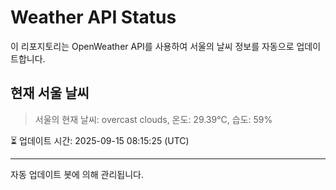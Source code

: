 
# Weather API Status

이 리포지토리는 OpenWeather API를 사용하여 서울의 날씨 정보를 자동으로 업데이트합니다.

## 현재 서울 날씨
> 서울의 현재 날씨: overcast clouds, 온도: 29.39°C, 습도: 59%

⏳ 업데이트 시간: 2025-09-15 08:15:25 (UTC)

---
자동 업데이트 봇에 의해 관리됩니다.
